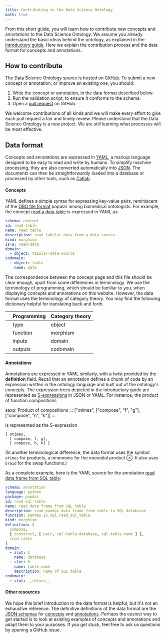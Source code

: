 ```yaml
---
title: Contributing to the Data Science Ontology
math: true
---
```


From this short guide, you will learn how to contribute new concepts and annotations to the Data Science Ontology. We assume you already understand the basic ideas behind the ontology, as explained in the [introductory guide](/help/intro). Here we explain the contribution process and the data format for concepts and annotations.

## How to contribute

The Data Science Ontology source is hosted on [GitHub](https://github.com/ibm/datascienceontology). To submit a new concept or annotation, or improve an existing one, you should:

1. Write the concept or annotation, in the data format described below.
2. Run the validation script, to ensure it conforms to the schema.
3. Open a [pull request](https://github.com/ibm/datascienceontology/pulls) on GitHub.

We welcome contributions of all kinds and we will make every effort to give each pull request a fair and timely review. Please understand that the Data Science Ontology is a new project. We are still learning what processes will be most effective.

## Data format

Concepts and annotations are expressed in [YAML](http://yaml.org), a markup language designed to be easy to read and write by humans. To simplify machine processing, they are also converted automatically into [JSON](https://www.json.org). The documents can then be straightforwardly loaded into a database or processed by other tools, such as [Catlab](https://github.com/epatters/Catlab).

#### Concepts

YAML defines a simple syntax for expressing key-value pairs, reminiscent of the [OBO file format](https://owlcollab.github.io/oboformat/doc/GO.format.obo-1_4.html) popular among biomedical ontologists. For example, the concept [read a data table](/concept/read-table) is expressed in YAML as:

```yaml
schema: concept
id: read-table
name: read table
description: read tabular data from a data source
kind: morphism
is-a: read-data
domain:
  - object: tabular-data-source
codomain:
  - object: table
    name: data
```

The correspondence between the concept page and this file should be clear enough, apart from some differences in terminology. We use the terminology of programming, which should be familiar to you, when displaying concepts and annotations on this website. However, the data format uses the terminology of category theory. You may find the following dictionary helpful for translating back and forth.

| | Programming | Category theory |
|-|-------------|-----------------|
| | type        | object          |
| | function    | morphism        |
| | inputs      | domain          |
| | outputs     | codomain        |

#### Annotations

Annotations are expressed in YAML similarly, with a twist provided by the **definition** field. Recall that an annotation defines a chunk of code by an expression written in the ontology language and built out of the ontology's concepts. The expression trees depicted in the introductory guide are represented as [S-expressions](https://en.wikipedia.org/wiki/S-expression) in JSON or YAML. For instance, the product of function compositions

sexp: Product of compositions
:::
["otimes", ["compose", "f", "g"], ["compose", "h", "k"]]
:::

is represented as the S-expression

```
[ otimes,
  [ compose, f, g],
  [ compose, h, k] ]
```

(In another terminological difference, the data format uses the symbol `otimes` for products, a mnemonic for the monoidal product $\otimes$. It also uses `braid` for the swap functions.)

As a complete example, here is the YAML source for the annotation [read data frame from SQL table](/annotation/python/pandas/read-sql-table):

```yaml
schema: annotation
language: python
package: pandas
id: read-sql-table
name: read data frame from SQL table
description: read pandas data frame from table in SQL databsase
function: pandas.io.sql.read_sql_table
kind: morphism
definition: [
  compose,
  [ construct, [ pair, sql-table-database, sql-table-name ] ],
  read-table
]
domain:
  - slot: 1
    name: database
  - slot: 0
    name: table-name
    description: name of SQL table
codomain:
  - slot: __return__
```

#### Other resources

We hope this brief introduction to the data format is helpful, but it's not an exhaustive reference. The definitive definitions of the data format are the [JSON schemas](http://json-schema.org) for [concepts](https://github.com/epatters/datascienceontology/blob/master/tools/schemas/concept.json) and [annotations](https://github.com/epatters/datascienceontology/blob/master/tools/schemas/annotation.json). Perhaps the easiest way to get started is to look at existing examples of concepts and annotations and adapt them to your purposes. If you get stuck, feel free to ask us questions by opening a GitHub issue.
